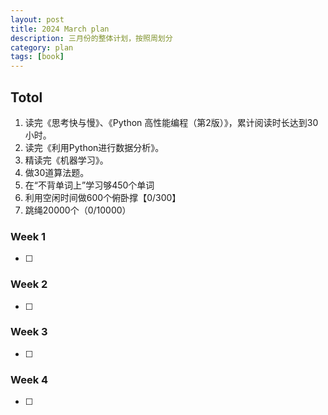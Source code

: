 ```yaml
---
layout: post
title: 2024 March plan
description: 三月份的整体计划，按照周划分
category: plan
tags: [book]
---
```


## Totol

1. 读完《思考快与慢》、《Python 高性能编程（第2版）》，累计阅读时长达到30小时。
2. 读完《利用Python进行数据分析》。
3. 精读完《机器学习》。
4. 做30道算法题。
4. 在“不背单词上”学习够450个单词
5. 利用空闲时间做600个俯卧撑【0/300】
6. 跳绳20000个（0/10000）

### Week 1

   - [ ] 

### Week 2

   - [ ] 

### Week 3

   - [ ] 

### Week 4
   - [ ] 